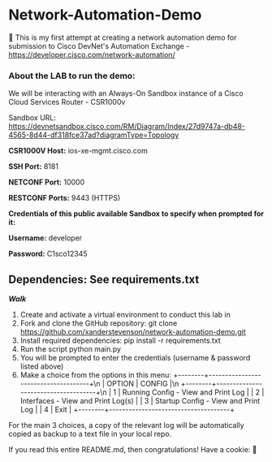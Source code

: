 # Network-Automation-Demo
:floppy_disk:
This is my first attempt at creating a network automation demo for submission to Cisco DevNet's Automation Exchange - https://developer.cisco.com/network-automation/

### **About the LAB to run the demo:**
We will be interacting with an Always-On Sandbox instance of a Cisco Cloud Services Router - CSR1000v

Sandbox URL: https://devnetsandbox.cisco.com/RM/Diagram/Index/27d9747a-db48-4565-8d44-df318fce37ad?diagramType=Topology

**CSR1000V Host:** ios-xe-mgmt.cisco.com

**SSH Port:** 8181

**NETCONF Port:** 10000

**RESTCONF Ports:** 9443 (HTTPS)

**Credentials of this public available Sandbox to specify when prompted for it:**

**Username:** developer

**Password:** C1sco12345

**Dependencies:** See requirements.txt 
------------------------------------------

***Walk***

1. Create and activate a virtual environment to conduct this lab in
2. Fork and clone the GitHub repository: 
git clone https://github.com/xanderstevenson/network-automation-demo.git
3. Install required dependencies:
pip install -r requirements.txt
4. Run the script
python main.py
5. You will be prompted to enter the credentials (username & password listed above)
6. Make a choice from the options in this menu:
+--------+-------------------------------------+\n
| OPTION |                CONFIG               |\n
+--------+-------------------------------------+\n
|   1    | Running Config - View and Print Log |
|   2    |  Interfaces - View and Print Log(s) |
|   3    | Startup Config - View and Print Log |
|   4    |                 Exit                |
+--------+-------------------------------------+

For the main 3 choices, a copy of the relevant log will be automatically copied as backup to a text file in your local repo.

If you read this entire README.md, then congratulations! Have a cookie: :cookie:
